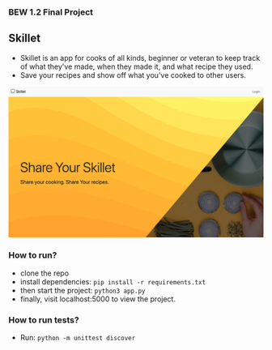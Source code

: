 ### BEW 1.2 Final Project

## Skillet 

* Skillet is an app for cooks of all kinds, beginner or veteran to keep track of what they've made, when they made it, and what recipe they used.
* Save your recipes and show off what you've cooked to other users.

![Skillet](/skillet/static/readme-preview.png)

### How to run?
* clone the repo
* install dependencies: ```pip install -r requirements.txt```
* then start the project: ```python3 app.py```
* finally, visit localhost:5000 to view the project.

### How to run tests?
* Run: ```python -m unittest discover```

